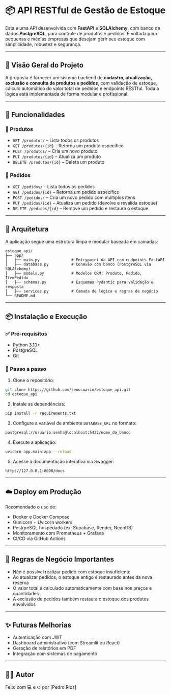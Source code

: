 # 📦 API RESTful de Gestão de Estoque

Esta é uma API desenvolvida com **FastAPI** e **SQLAlchemy**, com banco de dados **PostgreSQL**, para controle de produtos e pedidos. É voltada para pequenas e médias empresas que desejam gerir seu estoque com simplicidade, robustez e segurança.

---

## 🚀 Visão Geral do Projeto

A proposta é fornecer um sistema backend de **cadastro, atualização, exclusão e consulta de produtos e pedidos**, com validação de estoque, cálculo automático do valor total de pedidos e endpoints RESTful. Toda a lógica está implementada de forma modular e profissional.

---

## 🔧 Funcionalidades

### 📁 Produtos

- `GET /produtos/` – Lista todos os produtos
- `GET /produtos/{id}` – Retorna um produto específico
- `POST /produtos/` – Cria um novo produto
- `PUT /produtos/{id}` – Atualiza um produto
- `DELETE /produtos/{id}` – Deleta um produto

### 🧾 Pedidos

- `GET /pedidos/` – Lista todos os pedidos
- `GET /pedidos/{id}` – Retorna um pedido específico
- `POST /pedidos/` – Cria um novo pedido com múltiplos itens
- `PUT /pedidos/{id}` – Atualiza um pedido (devolve e revalida estoque)
- `DELETE /pedidos/{id}` – Remove um pedido e restaura o estoque

---

## 🧠 Arquitetura

A aplicação segue uma estrutura limpa e modular baseada em camadas:

```
estoque_api/
├── app/
│   ├── main.py              # Entrypoint da API com endpoints FastAPI
│   ├── database.py          # Conexão com banco (PostgreSQL via SQLAlchemy)
│   ├── models.py            # Modelos ORM: Produto, Pedido, ItemPedido
│   ├── schemas.py           # Esquemas Pydantic para validação e resposta
│   ├── services.py          # Camada de lógica e regras de negócio
└── README.md
```

---

## 📦 Instalação e Execução

### ✅ Pré-requisitos

- Python 3.10+
- PostgreSQL
- Git

### 🔧 Passo a passo

1. Clone o repositório:

```bash
git clone https://github.com/seuusuario/estoque_api.git
cd estoque_api
```

2. Instale as dependências:

```bash
pip install -r requirements.txt
```

3. Configure a variável de ambiente `DATABASE_URL` no formato:

```bash
postgresql://usuario:senha@localhost:5432/nome_do_banco
```

4. Execute a aplicação:

```bash
uvicorn app.main:app --reload
```

5. Acesse a documentação interativa via Swagger:

```
http://127.0.0.1:8000/docs
```

---



## ☁️ Deploy em Produção

Recomendado o uso de:

- Docker e Docker Compose
- Gunicorn + Uvicorn workers
- PostgreSQL hospedado (ex: Supabase, Render, NeonDB)
- Monitoramento com Prometheus + Grafana
- CI/CD via GitHub Actions

---

## 🔐 Regras de Negócio Importantes

- Não é possível realizar pedido com estoque insuficiente
- Ao atualizar pedidos, o estoque antigo é restaurado antes da nova reserva
- O valor total é calculado automaticamente com base nos preços e quantidades
- A exclusão de pedidos também restaura o estoque dos produtos envolvidos

---

## ✨ Futuras Melhorias

- Autenticação com JWT
- Dashboard administrativo (com Streamlit ou React)
- Geração de relatórios em PDF
- Integração com sistemas de pagamento

---

## 👨‍💻 Autor

Feito com 💻 e ⚙️ por [Pedro Rios]